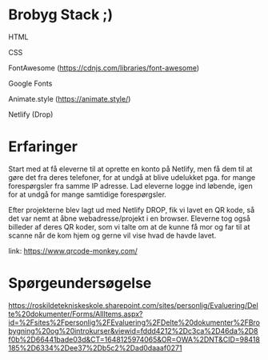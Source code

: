 # Brobyg Stack ;)

HTML

CSS

FontAwesome (https://cdnjs.com/libraries/font-awesome)

Google Fonts

Animate.style (https://animate.style/)

Netlify (Drop) 

# Erfaringer
Start med at få eleverne til at oprette en konto på Netlify, men få dem til at gøre det fra deres telefoner, for at undgå at blive udelukket pga. for mange forespørgsler fra samme IP adresse. Lad eleverne logge ind løbende, igen for at undgå for mange samtidige forespørgsler.

Efter projekterne blev lagt ud med Netlify DROP, fik vi lavet en QR kode, så det var nemt at åbne webadresse/projekt i en browser. Eleverne tog også billeder af deres QR koder, som vi talte om at de kunne få mor og far til at scanne når de kom hjem og gerne vil vise hvad de havde lavet.

link: https://www.qrcode-monkey.com/

# Spørgeundersøgelse
https://roskildetekniskeskole.sharepoint.com/sites/personlig/Evaluering/Delte%20dokumenter/Forms/AllItems.aspx?id=%2Fsites%2Fpersonlig%2FEvaluering%2FDelte%20dokumenter%2FBrobygning%20og%20introkurser&viewid=fddd4212%2Dc3ca%2D46da%2D8f0b%2D66441bade03d&CT=1648125974065&OR=OWA%2DNT&CID=98418185%2D6334%2Dee37%2Db5c2%2Dad0daaaf0271


